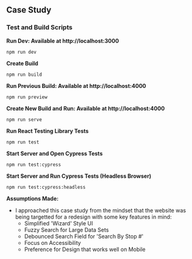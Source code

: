 ## Case Study

### Test and Build Scripts

**Run Dev: Available at http://localhost:3000**

```
npm run dev
```

**Create Build**

```
npm run build
```

**Run Previous Build: Available at http://localhost:4000**

```
npm run preview
```

**Create New Build and Run: Available at http://localhost:4000**

```
npm run serve
```

**Run React Testing Library Tests**

```
npm run test
```

**Start Server and Open Cypress Tests**

```
npm run test:cypress
```

**Start Server and Run Cypress Tests (Headless Browser)**

```
npm run test:cypress:headless
```

**Assumptions Made:**

- I approached this case study from the mindset that the website was being targetted for a redesign with some key features in mind:
  - Simplified 'Wizard' Style UI
  - Fuzzy Search for Large Data Sets
  - Debounced Search Field for 'Search By Stop #'
  - Focus on Accessibility
  - Preference for Design that works well on Mobile
